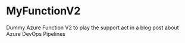 # MyFunctionV2
Dummy Azure Function V2 to play the support act in a blog post about Azure DevOps Pipelines
